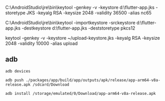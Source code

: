 C:\AndroidStudio\jre\bin\keytool -genkey -v -keystore d:\flutter-app.jks -storetype JKS -keyalg RSA -keysize 2048 -validity 36500 -alias nc65

C:\AndroidStudio\jre\bin\keytool -importkeystore -srckeystore d:\flutter-app.jks -destkeystore d:\flutter-app.jks -deststoretype pkcs12


  keytool -genkey -v -keystore ~/upload-keystore.jks -keyalg RSA -keysize 2048 -validity 10000 -alias upload


## adb
```
adb devices

adb push ./packages/app/build/app/outputs/apk/release/app-arm64-v8a-release.apk /sdcard/Download

adb install /storage/emulated/0/Download/app-arm64-v8a-release.apk

```
